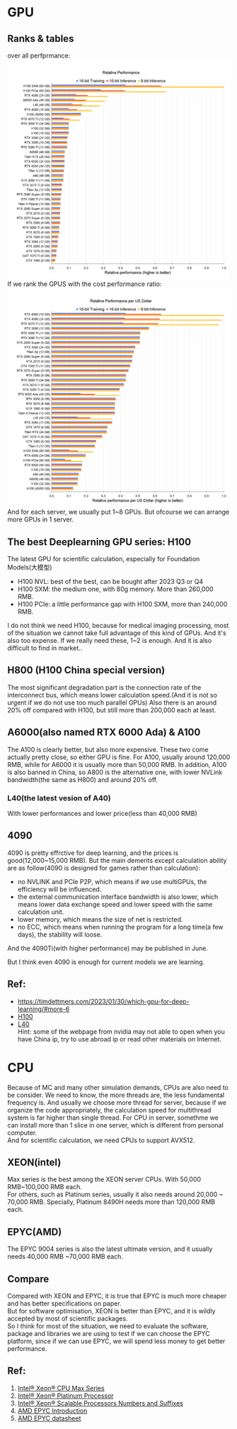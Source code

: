 # GPU
## Ranks & tables
over all perfprmance:  
![](./imgs/GPUS_Ada_raw_performance3.png)
If we rank the GPUS with the cost performance ratio:  
![](./imgs/GPUs_Ada_performance_per_dollar6.png)  
And for each server, we usually put 1~8 GPUs. But ofcourse we can arrange more GPUs in 1 server.
## The best Deeplearning GPU series: H100
The latest GPU for scientific calculation, especially for Foundation Models(大模型)
 - H100 NVL: best of the best, can be bought after 2023 Q3 or Q4
 - H100 SXM: the medium one, with 80g memory. More than 260,000 RMB.
 - H100 PCIe: a little performance gap with H100 SXM, more than 240,000 RMB.

I do not think we need H100, because for medical imaging processing, most of the situation we cannot take full advantage of this kind of GPUs. And it's also too expense. If we really need these, 1~2 is enough. And it is also difficult to find in market..

## H800 (H100 China special version) 
The most significant degradation part is the connection rate of the interconnect bus, which means lower calculation speed.(And it is not so urgent if we do not use too much parallel GPUs) Also there is an around 20% off compared with H100, but still more than 200,000 each at least.

## A6000(also named RTX 6000 Ada) & A100

The A100 is clearly better, but also more expensive.  These two come actually pretty close, so either GPU is fine.
For A100, usually around 120,000 RMB, while for A6000 it is usually more than 50,000 RMB.
In addition, A100 is also banned in China, so A800 is the alternative one, with lower NVLink bandwidth(the same as H800) and around 20% off.

### L40(the latest vesion of A40)

With lower performances and lower price(less than 40,000 RMB)

##  4090

4090 is pretty effrctive for deep learning, and the prices is good(12,000~15,000 RMB).
But the main demerits except calculation ability are as follow(4090 is designed for games rather than calculation):
 - no NVLINK and PCIe P2P, which means if we use multiGPUs, the efficiency will be influenced.
 - the external communication interface bandwidth is also lower, which means lower data exchange speed and lower speed with the same calculation unit.
 - lower memory, which means the size of net is restricted.
 - no ECC, which means when running the program for a long time(a few days), the stability will loose.

And the 4090Ti(with higher performance) may be published in June.

But I think even 4090 is enough for current models we are learning.

## Ref: 
 - https://timdettmers.com/2023/01/30/which-gpu-for-deep-learning/#more-6
 - [H100](https://www.nvidia.cn/data-center/dgx-h100/)
 - [L40](https://www.nvidia.cn/data-center/l40/)  
Hint: some of the webpage from nvidia may not able to open when you have China ip, try to use abroad ip or read other materials on Internet.

# CPU

Because of MC and many other simulation demands, CPUs are also need to be consider.
We need to know, the more threads are, the less fundamental frequency is. And usually we choose more thread for server, because if we organize the code appropriately, the calculation speed for multithread system is far higher than single thread.
For CPU in server, somethme we can install more than 1 slice in one server, which is different from personal computer.  
And for scientific calculation, we need CPUs to support AVX512.
## XEON(intel)
Max series is the best among the XEON server CPUs. With 50,000 RMB~100,000 RMB each.  
For others, such as Platinum series, usually it also needs around 20,000 ~ 70,000 RMB. Specially, Platinum 8490H needs more than 120,000 RMB each.
## EPYC(AMD)
The EPYC 9004 series is also the latest ultimate version, and it usually needs 40,000 RMB ~70,000 RMB each.  

## Compare
Compared with XEON and EPYC, it is true that EPYC is much more cheaper and has better specifications on paper.  
But for software optimisation, XEON is better than EPYC, and it is wildly accepted by most of scientific packages.  
So I think for most of the situation, we need to evaluate the software, package and libraries we are using to test if we can choose the EPYC platform, since if we can use EPYC, we will spend less money to get better performance.

## Ref:
1. [Intel® Xeon® CPU Max Series](https://www.intel.sg/content/www/xa/en/products/details/processors/xeon/max-series/products.html?countrylabel=Asia+Pacific)
2. [Intel® Xeon® Platinum Processor](https://www.intel.sg/content/www/xa/en/products/details/processors/xeon/scalable/platinum/products.html?countrylabel=Asia+Pacific)
3. [Intel® Xeon® Scalable Processors Numbers and Suffixes](https://www.intel.sg/content/www/xa/en/support/articles/000059657/processors/intel-xeon-processors.html?countrylabel=Asia+Pacific)
4. [AMD EPYC Introduction](https://www.amd.com/en/processors/epyc-9004-series)
5. [AMD EPYC datasheet](https://www.amd.com/system/files/documents/epyc-9004-series-processors-data-sheet.pdf)
